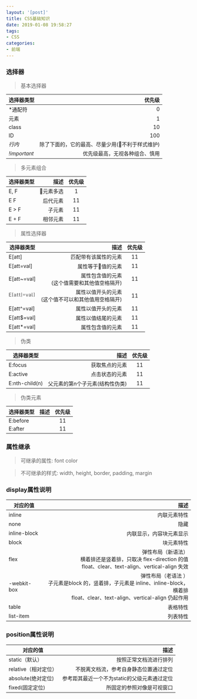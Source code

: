 ```yaml
---
layout: '[post]'
title: CSS基础知识
date: 2019-01-08 19:58:27
tags:
- CSS
categories:
- 前端
---
```


### 选择器
> 基本选择器

| 选择器类型        | 优先级   |
| --------   | -----:  | 
| *通配符    | 0 |  
| 元素        |   1   | 
| class        |    10    | 
| ID        |    100   |  
| *行内*       |    除了下面的，它的最高、尽量少用(不利于样式维护)   |  
| *!important*       |    优先级最高，无视各种组合、慎用   |  

<!--more-->

> 多元素组合

| 选择器类型        | 描述  |  优先级  | 
| --------   | -----:   | :-----:   | 
| E, F    |  元素多选|  1 |
| E F       |  后代元素 |  11 |  
| E > F     |   子元素   |  11 | 
| E + F       |    相邻元素  |   11 | 
> 属性选择器

| 选择器类型        | 描述  |  优先级  | 
| --------   | -----:   | :-----:   | 
| E[att]   |  匹配带有该属性的元素  | 11 |
| E[att=val]      |  属性等于值的元素  |  11 |  
| E[att~=val]     |   属性包含值的元素  <br> (这个值需要和其他值空格隔开)  |  11  | 
| ![E[att]](/uploads/20190108/1.png)     |    属性以值开头的元素 <br> (这个值不可以和其他值用空格隔开)  |   11 | 
| E[att^=val]      |    属性以值开头的元素  |   11 | 
| E[att$=val]      |    属性以值结尾的元素  |   11 | 
| E[att*=val]      |    属性包含值的元素  |   11 | 

> 伪类

| 选择器类型        | 描述  |  优先级  | 
| --------   | -----:   | :-----:   | 
| E:focus      | 获取焦点的元素 |  11 |  
| E:active    |   点击状态的元素 | 11  |
| E:nth-child(n)     |    父元素的第n个子元素(结构性伪类)  |   11 | 

> 伪类元素

| 选择器类型        | 描述  |  优先级  | 
| --------   | -----:   | :-----:   | 
| E:before      |   |  11 |  
| E:after   |     | 11  |

### 属性继承
> 可继承的属性: font color

>不可继承的样式: width, height, border, padding, margin

### display属性说明

| 对应的值        | 描述  | 
| --------   | -----:   |
| inline  |  内联元素特性 | 
| none |  隐藏  | 
| inline-block  |  内联显示，内容块元素显示 | 
| block  |  块元素特性  | 
| flex  |  弹性布局（新语法）<br> 横着排还是竖着排，只取决 flex-direction 的值  <br> float、clear、text-align、vertical-align 失效 |
| -webkit-box  | 弹性布局（老语法 ）<br> 子元素是block 的，竖着排，子元素是 inline、inline-block，横着排 <br> float、clear、text-align、vertical-align 仍起作用  |
| table  |  表格特性  | 
| list-item  |  列表特性  |


### position属性说明

| 对应的值        | 描述  | 
| --------   | -----:   |
| static（默认）  |  按照正常文档流进行排列 | 
| relative（相对定位）  |  不脱离文档流，参考自身静态位置通过定位 | 
| absolute(绝对定位)  |  参考距其最近一个不为static的父级元素通过定位 | 
| fixed(固定定位)  |  所固定的参照对像是可视窗口 | 
